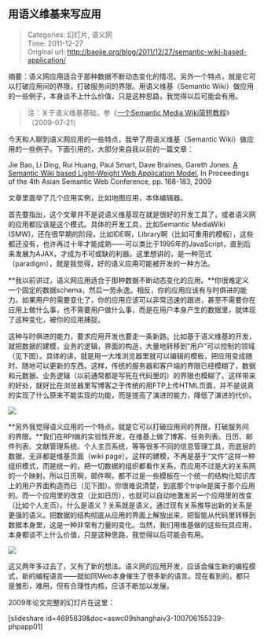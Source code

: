 用语义维基来写应用
---
    
> Categories: 幻灯片, 语义网  
> Time: 2011-12-27  
> Original url: <http://baojie.org/blog/2011/12/27/semantic-wiki-based-application/>
    
摘要：语义网应用适合于那种数据不断动态变化的情况。另外一个特点，就是它可以打破应用间的界限，打破服务间的界限。用语义维基（Semantic Wiki）做应用的一些例子，本身谈不上什么价值，只是这种思路，我觉得以后可能会有用。

> 注：关于语义维基基础，参《[一个Semantic Media Wiki简短教程](http://baojie.org/blog/2012/01/03/semantic-wiki-tutorial-2009/)》（2009-07-21）


今天和人聊到语义网应用的一些特点，我举了用语义维基（Semantic Wiki）做应用的一些例子。下面引用的，大部分来自我以前的一篇文章：

Jie Bao, Li Ding, Rui Huang, Paul Smart, Dave Braines, Gareth Jones. [A Semantic Wiki based Light-Weight Web Application Model](http://www.cs.rpi.edu/~baojie/pub/2009-07-28-aswc-final.pdf), In Proceedings of the 4th Asian Semantic Web Conference, pp. 168-183, 2009

文章里面举了几个应用实例，比如地图应用，本体编辑器。

首先要指出，这个文章并不是说语义维基现在就是很好的开发工具了，或者语义网的应用都应该是这个模式。具体的开发工具，比如Semantic MediaWiki (SMW)，还在很早期的阶段，比如IDE啊，Library啊（比如可重用的模板），这些都还没有，也许再过十年才能成熟——可以类比于1995年的JavaScript，直到后来发展为AJAX，才成为不可或缺的利器。这里想讲的，是一种范式（paradigm），就是我觉得，好的语义应用可能被开发的一种方法。

**我以前讲过，语义网应用适合于那种数据不断动态变化的应用。**你很难定义一个固定的数据schema，然后一劳永逸。相反，你的应用应该有与时俱进的能力。如果用户的需要变化了，你的应用应该可以非常迅速的跟进，甚至不需要你在应用上做什么事，也不需要用户做什么事，而是在用户本身产生的数据里，就体现了这种变化，被你的应用捕捉。

这种与时俱进的能力，要求应用开发也要走一条新路。比如基于语义维基的开发，就把数据的建模，业务的逻辑，界面的构造，大量地转移到“用户”可以控制的领域（见下图）。具体的讲，就是用一大堆浏览器里就可以编辑的模板，把应用变成随时、随地可以更新的东西。这样，传统的服务器和客户端的界限已经模糊了，数据和元数据、业务逻辑（以前通常都是写死在代码里的）的界限也模糊了。这样带来的好处，就好比在浏览器里写博客之于传统的用FTP上传HTML页面，并不是说真的实现了什么原来不能实现的功能，而是提高了演进的能力，降低了演进的代价。

![](http://baojie.org/blog/wp-content/uploads/2011/12/webappmodels.png)

**另外我觉得语义应用的一个特点，就是它可以打破应用间的界限，打破服务间的界限。**我们在RPI做的实验性开发，在维基上做了博客、任务列表、日历、邮件列表、文献管理系统、个人主页系统，等等很多不同的信息管理工具，而底层的数据，无非都是维基页面（wiki page）。这样的建模，不再是基于“文件”这样一种组织模式，而是统一的，把一切数据的组织都看作关系，而应用不过是大的关系网的一个映射。所以日历啊，邮件啊，都不过是一些模板在一个统一的结构化知识库上的用户界面构造而已（见下图）。你很难说清楚，到底那个triple是属于那个应用的。而一个应用里的改变（比如日历），也就可以自动地激发另一个应用里的改变（比如个人主页）。什么是语义？关系就是语义，通过现有关系推导出新的关系是更强的语义。把数据的结构彻底从应用的界面上解放出来，把智能从代码里转移到数据本身里，这是一种非常有力量的变化。当然，我们用维基做的这些玩具应用，本身都谈不上什么价值，只是这种思路，我觉得以后可能会有用。

![](http://baojie.org/blog/wp-content/uploads/2011/12/swikimodel.png)

这又两年多过去了，又有了新的想法。语义网的应用开发，应该会催生新的编程模式，新的编程语言——就如同Web本身催生了很多新的语言。现在看到的，都只是雏形，难用，但有合理性内核，应该不断加以发展。

2009年论文完整的幻灯片在这里：

[slideshare id=4695839&doc=aswc09shanghaiv3-100706155339-phpapp01]     
    